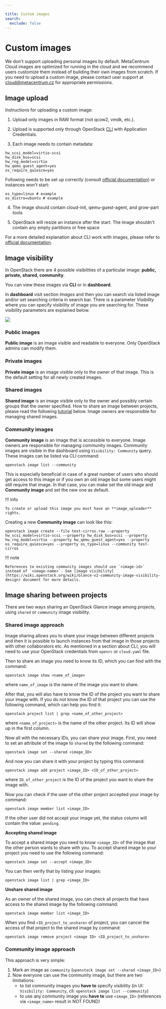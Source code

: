 ```yaml
---

title: Custom images
search:
  exclude: false
---
```


# Custom images

We don't support uploading personal images by default. MetaCentrum Cloud images are optimized for running in the cloud and we recommend users
customize them instead of building their own images from scratch. If you need to upload a custom image, please contact user support at cloud@metacentrum.cz for appropriate permissions.

## Image upload

Instructions for uploading a custom image:

1. Upload only images in RAW format (not qcow2, vmdk, etc.).

2. Upload is supported only through OpenStack [CLI](/cloud/cli/) with Application Credentials.

3. Each image needs to contain metadata:

```
hw_scsi_model=virtio-scsi
hw_disk_bus=scsi
hw_rng_model=virtio
hw_qemu_guest_agent=yes
os_require_quiesce=yes
```

Following needs to be set up correctly (consult [official documentation](https://docs.openstack.org/glance/train/admin/useful-image-properties.html#image-property-keys-and-values))
or instances won't start:

```
os_type=linux # example
os_distro=ubuntu # example
```

4. The image should contain cloud-init, qemu-guest-agent, and grow-part tools

5. OpenStack will resize an instance after the start. The image shouldn't contain any empty partitions or free space

For a more detailed explanation about CLI work with images, please refer to [official documentation](https://docs.openstack.org/python-openstackclient/pike/cli/command-objects/image.html).

## Image visibility
In OpenStack there are 4 possible visibilities of a particular image:  **public, private, shared, community**.

You can view these images via **CLI** or in **dashboard**.

In **dashboard** visit section *Images* and then you can search via listed image and/or set searching criteria in search bar. There is a parameter *Visibility* where you can specify visibility of image you are searching for. These visibility parameters are explained below.

![](/assets/openstack/image_visibility.png)


### Public images

**Public image** is an image visible and readable to everyone. Only OpenStack admins can modify them.

### Private images

**Private image** is an image visible only to the owner of that image. This is the default setting for all newly created images.

### Shared images

**Shared image** is an image visible only to the owner and possibly certain groups that the owner specified. How to share an image between projects, please read the following [tutorial](#image-sharing-between-projects) below. Image owners are responsible for managing shared images.

### Community images

**Community image** is an image that is accessible to everyone. Image owners are responsible for managing community images.
Community images are visible in the dashboard using `Visibility: Community` query. These images can be listed via CLI command:

```
openstack image list --community
```

This is especially beneficial in case of a great number of users who should get access to this image or if you own an old image but some users might still require that image. In that case, you can make set the old image and **Community image** and set the new one as default.

!!! info

    To create or upload this image you must have an **image_uploader** rights.


Creating a new **Community image** can look like this:

```
openstack image create --file test-cirros.raw --property hw_scsi_model=virtio-scsi --property hw_disk_bus=scsi --property hw_rng_model=virtio --property hw_qemu_guest_agent=yes --property os_require_quiesce=yes --property os_type=linux --community test-cirros
```


!!! note

    References to existing community images should use `<image-id>` instead of `<image-name>`. See [image visibility](https://wiki.openstack.org/wiki/Glance-v2-community-image-visibility-design) document for more details.


## Image sharing between projects

There are two ways sharing an OpenStack Glance image among projects, using `shared` or `community` image visibility.

### Shared image approach
Image sharing allows you to share your image between different projects and then it is possible to launch instances from that image in those projects with other collaborators etc. As mentioned in a section about CLI, you will need to use your OpenStack credentials from ```openrc``` or ```cloud.yaml``` file.

Then to share an image you need to know its ID, which you can find with the command:
```
openstack image show <name_of_image>
```
where ```name_of_image``` is the name of the image you want to share.


After that, you will also have to know the ID of the project you want to share your image with. If you do not know the ID of that project you can use the following command, which can help you find it:
```
openstack project list | grep <name_of_other_project>
```
where ```<name_of_project>``` is the name of the other project. Its ID will show up in the first column.

Now all with the necessary IDs, you can share your image. First, you need to set an attribute of the image to `shared` by the following command:
```
openstack image set --shared <image_ID>
```
And now you can share it with your project by typing this command:
```
openstack image add project <image_ID> <ID_of_other_project>
```
where ```ID_of_other_project``` is the ID of the project you want to share the image with.

Now you can check if the user of the other project accepted your image by command:
```
openstack image member list <image_ID>
```
If the other user did not accept your image yet, the status column will contain the value: ```pending```.

**Accepting shared image**

To accept a shared image you need to know ```<image_ID>``` of the image that the other person wants to share with you. To accept shared image to your project
you need to use the following command:
```
openstack image set --accept <image_ID>
```
You can then verify that by listing your images:
```
openstack image list | grep <image_ID>
```
**Unshare shared image**

As an owner of the shared image, you can check all projects that have access to the shared image by the following command:
```
openstack image member list <image_ID>
```
When you find ```<ID_project_to_unshare>``` of project, you can cancel the access of that project to the shared image by command:
```
openstack image remove project <image ID> <ID_project_to_unshare>
```

### Community image approach

This approach is very simple:

 1. Mark an image as `community` (`openstack image set --shared <image_ID>`)
 1. Now everyone can use the community image, but there are two limitations:
    * to list community images you **have to** specify visibility (in UI: `Visibility: Community`, cli: `openstack image list --community`)
    * to use any community image you **have to** use `<image_ID>` (references via `<image_name>` result in NOT FOUND)
